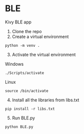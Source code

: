 # BLE
Kivy BLE app

1. Clone the repo
2. Create a virtual environment
```
python -m venv .
```
3. Activate the virtual environment

Windows
```
./Scripts/activate
```
Linux
```
source /bin/activate
```
4. Install all the libraries from libs.txt
```
pip install -r libs.txt
```
5. Run BLE.py
```
python BLE.py
```

